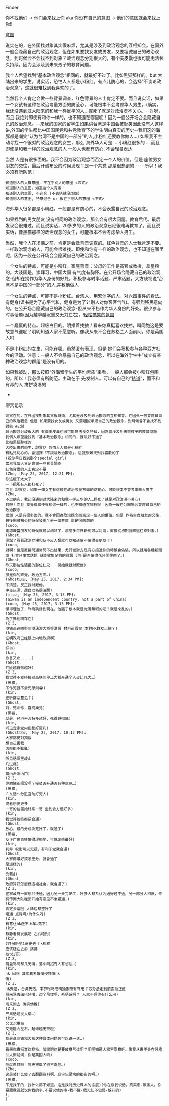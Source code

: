 
Finder

你不找他们 -> 他们会来找上你 aka 你没有自己的意图 -> 他们的意图就会来找上你!!

[意图](https://github.com/7900ms/000nottheater_deserted_systemlibrary/blob/master/supplementary/chain-意图.md)

说实在的，在外国找对象其实很麻烦，尤其是涉及到政治观念的互相知会。在国外一般会隐藏自己的政治观念，但在如果要找女友或男友，又要坦诚自己的政治观念，到时候会不会找不到对象？政治观念分期很大的，有个美皮囊也很可能无法长久持续，因为会涉及到未来孩子的教育问题。

我个人希望找到“基本政治观念”相同的，就最好不过了。比如黑猫那样的。but 大陆出来的学生，说实话，恐怕人人都是小粉红。有点儿防心的，会选择“不谈论政治观念”，这就很难找到我喜欢的了。<br>

当然我个人肯定会做一些背景调查，红色背景的人士肯定不要。而且说实话，如果一个女孩有这种在政治考量方面的防范心，可能根本不会考虑华人男生。(确实，我还没遇到过大陆来的和我一样反华的人...撑死了就是对政治漠不关心。--对呀，而且 我绝对即使有和你一样的，也不知道在哪里呢！因为一般公开场合会隐藏自己的政治观念。--来我的国家的留学生如果讲台湾是中国会被耻笑因此没有人这样讲,外国的学生都比中国国民党和共党教育下的学生明白真实的历史--我们这的海豚都是嘲笑“认为台湾不是中国的一部分”的人,小粉红还要教你做人...)
如果我不主动寻找一个很对的政治观念的女生，那么 海外华人可是 ... 小粉红很多的 ... 而且即使是和我一样的政治观念的人 一般人也都有防心, 不会轻易表达

当然 人是有很多面的。我不会因为政治观念而否定一个人的价值。但是 座位男女朋友的交往，最后开诚布公的时候发现丫是一个共党 那是很悲剧的 ---- 所以！我必须有所防范！

```
知道别人的大概意图, 不在乎别人的意图 <西式>
知道别人的意图，知道这个人有毒！
知道别人的意图, 不迎合 (不去猜就没烦恼)
知道别人的意图, 特意迎合 or 很在乎别人的意图 <中式>
```

海外华人很多都是小粉红。一般都是有防心的，不会表露自己的政治观念。

如果找到的男女朋友 没有相同的政治观念，那么会有很大问题。教育后代。最后发现会很难过。而且说实话，20多岁的人的政治观念已经很难再教育了。而且说实话，像黑猫那样的政治观念的女生，可能根本不会考虑华人男生。

当然，我个人在求偶之前，肯定是会做背景调查的。红色背景的人士我肯定不要。一样政治观念的人，可能会很难找。即使和你有一样的政治观念，也不知道在哪里呢，因为一般在公开场合会隐藏自己的政治观念。

一个女生的特点，可能是小粉红。家庭背景：父母的工作是高官或教授，拿皇粮的。大谈国是，崇拜习，中国大国 有气度有胸怀。在公开场合隐藏自己的政治观念-但却在捞作为华人身份的好处。积极参与时事话题、严肃话题，大方歧视说“台湾不是中国的一部分”的人,并教他做人

一个女生的特点，可能不是小粉红。台湾人、用繁体字的人，对六四事件的看法。有健身(读书是为了心平气和，健身是为了让别人对你客客气气)。有强烈移民意向的。在公开场合隐藏自己的政治观念-但从来不捞作为华人身份的好处。很少参与时事话题(因为越聊越沉重又无力左右)。[轻松搞笑的氛围](https://github.com/7900ms/notmedia_deserted/blob/master/supplementary/脱口秀-BC&Lowy.md)

一个蠢蛋的特点。超级白目的。明摆着找抽 / 看来你真挺喜欢找抽，叫同胞这是要故意气谁呢？明明知道人家不愿意听。像我从来不会在苏格兰人面前问，你是英国人吗

不是小粉红的女生，可能在哪。虽然没有表现，但是 她们会积极参与各种西方社会的活动。注意：一般人不会暴露自己的政治观念，所以在海外学生中“成立有某种政治观念的群组”是没有用的。

如果我被动，那么按照“外海留学生的平均素质”来看，一般人都会被小粉红包围的。所以！我必须有所防范。主动在于 先发制人。可以有自己的“[轨道](https://github.com/7900ms/000nottheater_deserted_systemlibrary/blob/master/supplementary/tram-顺当立的.md)”，而不和 有毒的人 拼拼凑凑的


-

聊天记录
```
說實在的，在外國找對象其實很麻煩，尤其是涉及到政治觀念的互相知會。在國外一般會隱藏自己的政治觀念 但是 如果要找女友或男友 又要坦誠承認自己的政治觀念，到時候會不會找不到對象 #Edd
政治觀念分歧很大的 有個美皮囊也很可能無法長久持續，因為會涉及到未來孩子的教育問題
我個人希望能找到「基本政治觀念」相同的，就最好不過了
比如黑貓那樣的
大陸出來的學生，說實話 恐怕人人都是小粉紅
有點兒防心的，會選擇「不談論政治觀念」，這就很難找到我喜歡的了
(祝你早日找到那个special girl)
當然我個人肯定會做一些背景調查
紅色背景的人士肯定不要
(Zhe, [May 25, 2017, 12:21 PM]:
你这棍子太大了
一下把所有人都打死了)
而且 說實話，如果一個女生有這種在政治考量方面的防範心，可能根本不會考慮華人男生
(Zhe, 
不过确实，我还没遇到过大陆来的和我一样反华的人…撑死了就是对政治漠不关心)
對呀！而且 我覺得即使有和你一樣的，也不知道在哪裡呢！因為一般在公開場合會隱藏自己的政治觀念
當然 人是有很多面的。我不會因為政治觀念而否定一個人的價值。但是 作為男女朋友的交往，最後開誠布公的時候發現丫是一個共黨 那是很悲劇的
(coco,
剛認識當朋友的時候就可以測試了，那麼多每日新聞可以討論，直接從初期就篩選往來對象。)
(Ghost,
測試？看看政治立場和反不反人類就可以知道值不值得交朋友了)
(coco,
對啊！但是直接問通常問不出結果，尤其當對方是有心接近你的時候會偽裝，所以就用各種新聞 或 社會時事當話題 就能收集足夠的資訊 分析是否值得花時間往來了。)
(Ghost,
昨天那位性騷擾的那位仁兄，一開始我就討厭他)
(coco,
那是你的直覺，政治方面。)
(Ghost🇺🇸, [May 25, 2017, 2:34 PM]:
不清楚，反正我討厭他，
中毒已深，還自以為很清醒)
(יַסעוּרוֹן, [May 25, 2017, 3:13 PM]:
Taiwan is an independent country, not a part of China)
(coco, [May 25, 2017, 3:15 PM]:
懶得理他了，昨晚跳針到現在，他腦子根本就是光滑無暇的吧？就是來亂的。)
(Ghost,
為了搗亂而存在)
(Z Z,
港铁高速啲嘢同港珠澳大桥香港段 材料造假案 本群HK群友点睇？)
(kin,
证明政府已经跟上内地政府啊)
(Ghost,
好事)
(kin,
欲言又止 ....)
(Ghost,
共匪越囂張越好)
(Z Z,
我觉得不支持接驳高铁同停止大桥开通个人占比几大…)
(黑猫,
不作死就不会死原则😂)
(kin,
还听群众意见？)
(Ghost,
對，死命作，喜聞樂見)
(黑猫,
就是，经济干涉特多越好，死得越彻底)
(kin,
听见宜家党内乱都好犀利)
(Ghost🇺🇸, [May 25, 2017, 10:13 PM]:
大家都反對獨裁
想自己獨裁
怎麼能不動亂)
(kin,
听见话系王岐山
几过瘾)
(Ghost,
黨內派系內鬥)
(Z Z,
你啲睇新闻没啊？接驳否开通否各种意见…)
(黑猫,
广东话～分赃吾匀打死人)
(kin,
或者想要更多
一哥的位置始终系一哥 坐到会方便好多)
(kin,
我觉得始终都系会通)
(Ghost,
放心，錢的分成決定好了，就通了)
(黑猫,
反正广东百姓懒得理拒地，打成废柴最好)
(kin,
利弊 权衡可以无视，有利于党就会通)
(Ghost,
大家商議好錢怎麼分，就會通了
是這樣的)
(kin,
含蓄d)
(Ghost,
政府算好怎麼樣造福社會，就會通了)
(Z Z,
宜家政府一直想尽快通，因为另一头完嗮工，好多人都系认为通好过不通，另一部分人相反，仲有传闻大陆哩面开始有意见不急紧通…)
(kin,
肯定会逼啦 大陆边都整好了
唔通 点得啊/为什么呀)
(Z Z,
有意让hk赶不上车…落下)
(kin,
静静看待发展吧 左右唔到)
(kin,
7月份听见1哥要去 hk视察
应该赶在去前 搞掂
取悦1哥)
(Z Z,
键盘骂骂都几无谓，落车阴招冇人有想法…)
(kin,
hk 回归 其实真系慢慢侵蚀咁hk
唉)
(Z Z,
hk失落，台湾失落，本群咁骂哩嘀抽象嘢有咩用？念办法走到前面系正道
骂来骂去细佬仔咁，边个吊你啊，系唔系啊？ 人家不理你有什么用)
(kin,
闹来闹去 确实幼稚)
(Z Z,
严肃话题没人聊…)
(kin,
😞太沉重嘛
又无能力左右，越倾越无奈啦)
(Z Z,
我是说高铁和大桥这种具体问题总可以说一说…)
(黑猫,
看来你真挺喜欢找抽，叫同胞这是要故意气谁呢？明明知道人家不愿意听。像我从来不会在苏格兰人面前问，你是英国人吗)
(coco,
啊就白目啊！哪天被扁了也不奇怪。)
(Zhe,
这是装什么傻？去翻翻资料啊，庭审记录啥的都有的啊。)
(黑猫,
不是我干的，我什么都不知道，这是我对历史课本的态度)(你在跟我说话，真实惠-服务人。你要跟我说就说你我的事,不要说他的事-我不懂-我无知不傲慢-躲开的)
(,
)
```


